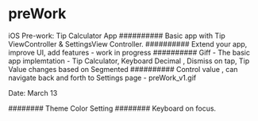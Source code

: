 # preWork
iOS Pre-work: Tip Calculator App
########## Basic app with Tip ViewController & SettingsView Controller.
########## Extend your app, improve UI, add features - work in progress
########## Giff - The basic app implemtation - Tip Calculator, Keyboard Decimal , Dismiss on tap, Tip Value changes based on Segmented ########## Control value , can navigate back and forth to Settings page - preWork_v1.gif


Date: March 13

######## Theme Color Setting 
######## Keyboard on focus.
